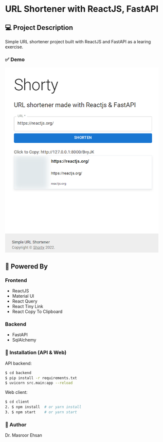 <h1 align="center">
    URL Shortener with ReactJS, FastAPI
</h1>

## 💻 Project Description

Simple URL shortener project built with ReactJS and FastAPI as a learing exercise.

### ✅ Demo

 <p align="center">
  <img src="assets/shorty-screenshot.png">
</p>

## 🚀 Powered By

### Frontend

-   ReactJS
-   Material UI
-   React Query
-   React Tiny Link
-   React Copy To Clipboard

### Backend

-   FastAPI
-   SqlAlchemy

### 📗 Installation (API & Web)

API backend:

```bash
$ cd backend
$ pip install -r requirements.txt
$ uvicorn src.main:app --reload
```

Web client:

```bash
$ cd client
2. $ npm install  # or yarn install
3. $ npm start    # or yarn start
```

### 📝 Author

Dr. Masroor Ehsan
